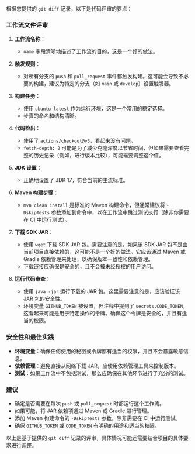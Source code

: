 根据您提供的 `git diff` 记录，以下是代码评审的要点：

### 工作流文件评审

1. **工作流名称**：
   - `name` 字段清晰地描述了工作流的目的，这是一个好的做法。

2. **触发规则**：
   - 对所有分支的 `push` 和 `pull_request` 事件都触发构建。这可能会导致不必要的构建，建议为特定的分支（如 `main` 或 `develop`）设置触发器。

3. **构建任务**：
   - 使用 `ubuntu-latest` 作为运行环境，这是一个常用的稳定选择。
   - 步骤的命名和结构清晰。

4. **代码检出**：
   - 使用了 `actions/checkout@v3`，看起来没有问题。
   - `fetch-depth: 2` 可能是为了减少克隆深度以节省时间，但如果需要查看完整的历史记录（例如，进行版本比较），可能需要调整这个值。

5. **JDK 设置**：
   - 正确地设置了 JDK 17，符合当前的主流标准。

6. **Maven 构建步骤**：
   - `mvn clean install` 是标准的 Maven 构建命令，但通常建议将 `-DskipTests` 参数添加到命令中，以在工作流中跳过测试执行（除非你需要在 CI 中运行测试）。

7. **下载 SDK JAR**：
   - 使用 `wget` 下载 SDK JAR 包。需要注意的是，如果该 SDK JAR 包不是由当前项目直接依赖的，这可能不是一个好的做法。它应该通过 Maven 或 Gradle 依赖管理来处理，以确保版本一致性和依赖管理。
   - 下载链接应确保是安全的，且不会被未经授权的用户访问。

8. **运行代码审查**：
   - 使用 `java -jar` 运行下载的 JAR 包。这里需要注意的是，应该验证该 JAR 包的安全性。
   - 环境变量 `GITHUB_TOKEN` 被设置，但注释中提到了 `secrets.CODE_TOKEN`，这看起来可能是用于特定操作的令牌。确保这个令牌是安全的，并且有适当的权限。

### 安全性和最佳实践

- **环境变量**：确保任何使用的秘密或令牌都有适当的权限，并且不会暴露敏感信息。
- **依赖管理**：避免直接从网络下载 JAR，应使用依赖管理工具来控制版本。
- **测试**：如果工作流中不包括测试，那么应确保在其他环节进行了充分的测试。

### 建议

- 确定是否需要在每次 `push` 或 `pull_request` 时都运行这个工作流。
- 如果可能，将 JAR 依赖项通过 Maven 或 Gradle 进行管理。
- 添加 Maven 构建命令的 `-DskipTests` 参数，除非需要在 CI 中运行测试。
- 确保 `GITHUB_TOKEN` 或 `CODE_TOKEN` 有明确的用途和适当的权限。

以上是基于提供的 `git diff` 记录的评审，具体情况可能还需要结合项目的具体要求进行调整。